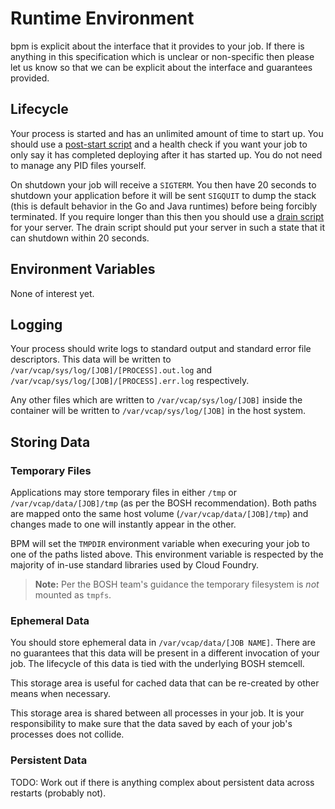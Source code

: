 # Runtime Environment

bpm is explicit about the interface that it provides to your job. If there
is anything in this specification which is unclear or non-specific then please
let us know so that we can be explicit about the interface and guarantees
provided.

## Lifecycle

Your process is started and has an unlimited amount of time to start up. You
should use a [post-start script][post-start] and a health check if you want your
job to only say it has completed deploying after it has started up. You do not
need to manage any PID files yourself.

On shutdown your job will receive a `SIGTERM`. You then have 20 seconds to
shutdown your application before it will be sent `SIGQUIT` to dump the stack
(this is default behavior in the Go and Java runtimes) before being forcibly
terminated. If you require longer than this then you should use a [drain
script][drain] for your server.  The drain script should put your server in
such a state that it can shutdown within 20 seconds.

[post-start]: https://bosh.io/docs/post-start.html
[drain]: https://bosh.io/docs/drain.html

## Environment Variables

None of interest yet.

## Logging

Your process should write logs to standard output and standard error file
descriptors. This data will be written to
`/var/vcap/sys/log/[JOB]/[PROCESS].out.log` and
`/var/vcap/sys/log/[JOB]/[PROCESS].err.log` respectively.

Any other files which are written to `/var/vcap/sys/log/[JOB]` inside the
container will be written to `/var/vcap/sys/log/[JOB]` in the host system.

## Storing Data

### Temporary Files

Applications may store temporary files in either `/tmp` or
`/var/vcap/data/[JOB]/tmp` (as per the BOSH recommendation). Both paths are
mapped onto the same host volume (`/var/vcap/data/[JOB]/tmp`) and changes made
to one will instantly appear in the other.

BPM will set the `TMPDIR` environment variable when execuring your job to one of
the paths listed above. This environment variable is respected by the majority
of in-use standard libraries used by Cloud Foundry.

> **Note:** Per the BOSH team's guidance the temporary filesystem is *not*
> mounted as `tmpfs`.

### Ephemeral Data

You should store ephemeral data in `/var/vcap/data/[JOB NAME]`. There are no
guarantees that this data will be present in a different invocation of your job.
The lifecycle of this data is tied with the underlying BOSH stemcell.

This storage area is useful for cached data that can be re-created by other
means when necessary.

This storage area is shared between all processes in your job. It is your
responsibility to make sure that the data saved by each of your job's processes
does not collide.

### Persistent Data

TODO: Work out if there is anything complex about persistent data across
restarts (probably not).

